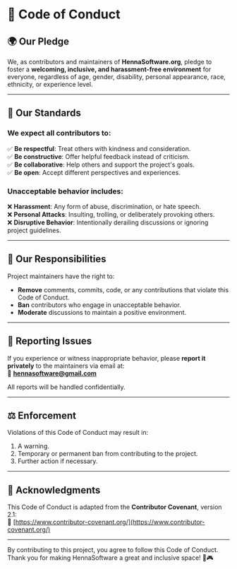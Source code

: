 # 📜 Code of Conduct

## 🌍 Our Pledge

We, as contributors and maintainers of **HennaSoftware.org**, pledge to foster a **welcoming, inclusive, and
harassment-free
environment** for everyone, regardless of age, gender, disability, personal appearance, race, ethnicity, or experience
level.

---

## 🤝 Our Standards

### We expect all contributors to:

✅ **Be respectful**: Treat others with kindness and consideration.  
✅ **Be constructive**: Offer helpful feedback instead of criticism.  
✅ **Be collaborative**: Help others and support the project's goals.  
✅ **Be open**: Accept different perspectives and experiences.

### Unacceptable behavior includes:

❌ **Harassment**: Any form of abuse, discrimination, or hate speech.  
❌ **Personal Attacks**: Insulting, trolling, or deliberately provoking others.  
❌ **Disruptive Behavior**: Intentionally derailing discussions or ignoring project guidelines.

---

## 🚀 Our Responsibilities

Project maintainers have the right to:

- **Remove** comments, commits, code, or any contributions that violate this Code of Conduct.
- **Ban** contributors who engage in unacceptable behavior.
- **Moderate** discussions to maintain a positive environment.

---

## 📢 Reporting Issues

If you experience or witness inappropriate behavior, please **report it privately** to the maintainers via email at:  
📧 **[hennasoftware@gmail.com](mailto:hennasoftware@gmail.com)**

All reports will be handled confidentially.

---

## ⚖️ Enforcement

Violations of this Code of Conduct may result in:

1. A warning.
2. Temporary or permanent ban from contributing to the project.
3. Further action if necessary.

---

## 📄 Acknowledgments

This Code of Conduct is adapted from the **Contributor Covenant**, version 2.1:  
🔗 [https://www.contributor-covenant.org/](https://www.contributor-covenant.org/)

---

By contributing to this project, you agree to follow this Code of Conduct.  
Thank you for making HennaSoftware a great and inclusive space! 🚀🎮
